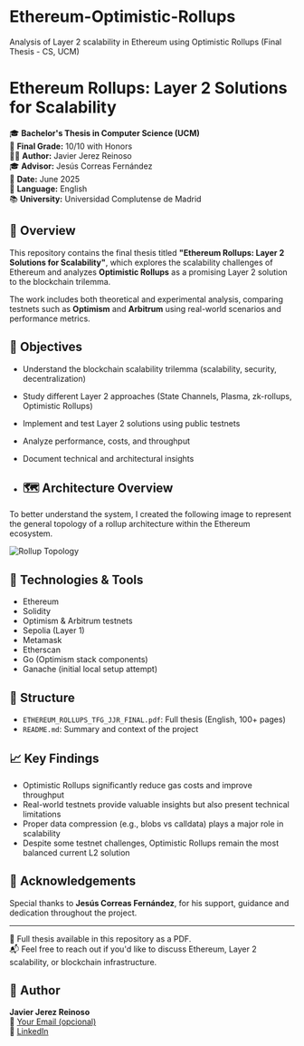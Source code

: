 # Ethereum-Optimistic-Rollups
Analysis of Layer 2 scalability in Ethereum using Optimistic Rollups (Final Thesis - CS, UCM)

# Ethereum Rollups: Layer 2 Solutions for Scalability

🎓 **Bachelor's Thesis in Computer Science (UCM)**  
📘 **Final Grade:** 10/10 with Honors  
👨‍💻 **Author:** Javier Jerez Reinoso  
🎓 **Advisor:** Jesús Correas Fernández  
📅 **Date:** June 2025  
📄 **Language:** English  
📚 **University:** Universidad Complutense de Madrid

## 📌 Overview

This repository contains the final thesis titled **"Ethereum Rollups: Layer 2 Solutions for Scalability"**, which explores the scalability challenges of Ethereum and analyzes **Optimistic Rollups** as a promising Layer 2 solution to the blockchain trilemma.

The work includes both theoretical and experimental analysis, comparing testnets such as **Optimism** and **Arbitrum** using real-world scenarios and performance metrics.

## 🧠 Objectives

- Understand the blockchain scalability trilemma (scalability, security, decentralization)
- Study different Layer 2 approaches (State Channels, Plasma, zk-rollups, Optimistic Rollups)
- Implement and test Layer 2 solutions using public testnets
- Analyze performance, costs, and throughput
- Document technical and architectural insights

- ## 🗺️ Architecture Overview

To better understand the system, I created the following image to represent the general topology of a rollup architecture within the Ethereum ecosystem.

![Rollup Topology](./assets/rollup-topology.png)

## 🧪 Technologies & Tools

- Ethereum
- Solidity
- Optimism & Arbitrum testnets
- Sepolia (Layer 1)
- Metamask
- Etherscan
- Go (Optimism stack components)
- Ganache (initial local setup attempt)

## 📂 Structure

- `ETHEREUM_ROLLUPS_TFG_JJR_FINAL.pdf`: Full thesis (English, 100+ pages)
- `README.md`: Summary and context of the project

## 📈 Key Findings

- Optimistic Rollups significantly reduce gas costs and improve throughput
- Real-world testnets provide valuable insights but also present technical limitations
- Proper data compression (e.g., blobs vs calldata) plays a major role in scalability
- Despite some testnet challenges, Optimistic Rollups remain the most balanced current L2 solution

## 📣 Acknowledgements

Special thanks to **Jesús Correas Fernández**, for his support, guidance and dedication throughout the project.

---

🧾 Full thesis available in this repository as a PDF.  
📬 Feel free to reach out if you'd like to discuss Ethereum, Layer 2 scalability, or blockchain infrastructure.

## 👤 Author

**Javier Jerez Reinoso**  
📧 [Your Email (opcional)](mailto:youremail@example.com)  
🔗 [LinkedIn](https://www.linkedin.com/in/tu-perfil)

